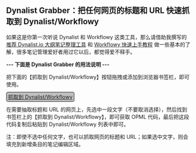 ## Dynalist Grabber：把任何网页的标题和 URL 快速抓取到 Dynalist/Workflowy

如果这是你第一次听说 Dynalist 和 Workflowy 这类工具，那么请借助我撰写的 [推荐 Dynalist.io 大纲笔记整理工具](https://www.zhihu.com/question/20491194/answer/87957399) 和 [Workflowy 快速上手教程](https://zhuanlan.zhihu.com/p/26824614) 做一些基本的了解，很多笔记管理爱好者用过它以后，都觉得爱不释手。

**--- 下面是 Dynalist Grabber 的用法说明 ---**

把下面的【抓取到 Dynalist/Workflowy】按钮拖拽或添加到浏览器书签栏，即可使用。

<div>
<p><a id="bookmarklet" style="border:2px solid dimgray;border-radius:5px;padding:3px;background-color:silver;" href="javascript:!function(){(function(){function%20o(o){return%20o.replace(/%26/g,%22%26amp;amp;%22).replace(/%3C/g,%22%26amp;lt;%22).replace(/%3E/g,%22%26amp;gt;%22).replace(/%22/g,%22%26quot;%22).replace(/(\n)/g,%22%26%2310;%22)}var%20e=%22https://workflowy.com/%23%22,n=o(document.title),t=o(location.href)+%22%20%22,r=o(window.getSelection().toString()),l=r.search(/[.;:%3F!。；：？！\r\n]/),i=(r.substring(0,l+1),location.href.indexOf(%22workflowy.com/%23%22)),a=!!window.chrome;if(i!==-1)var%20n=%22%26lt;i%26gt;参见%26quot;%22+n.replace(/%20-%20WorkFlowy$/,%22%22)+%22%26quot;%26lt;/i%26gt;%22;var%20c='%3C%3Fxml%20version=%221.0%22%3F%3E%3Copml%20version=%222.0%22%3E%20%20%3Chead%3E%20%20%20%20%3CownerEmail%3Epimgeek%40swarma.org%3C/ownerEmail%3E%20%20%3C/head%3E%20%20%3Cbody%3E%20%20%20%20%3Coutline%20text=%22['+n+%22](%22+t+')%22%20_note=%22'+r+'%22%20/%3E%20%20%3C/body%3E%3C/opml%3E';if(a%26%26c.length%3E2e3)window.open(e+%22/%3Fq=%22+encodeURIComponent(c));else{if(null===prompt(%22%20请复制下面的内容（Ctrl+C%20或%20Command+C），%20\n\n%20然后粘贴到%20Workflowy%20/%20Dynalist%20中。%20\n%22,c))return;i!==-1%26%26(location.href=e)}})()}();">抓取到 Dynalist/Workflowy</a></p>
</div>

在需要抽取标题和 URL 的网页上，先选中一段文字（不要取消选择），然后找到书签栏上的【抓取到 Dynalist/Workflowy】，即可获取 OPML 代码，最后把这段代码复制后粘贴到 Dynalist/Workflowy 列表中即可。

注：即使不选中任何文字，也可以抓取网页的标题和 URL；如果选中文字，则会填充到新增条目的笔记编辑区域。
